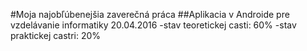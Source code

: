 ﻿#Moja najobľúbenejšia zaverečná práca
##Aplikacia v Androide pre vzdelávanie informatiky
 20.04.2016
-stav teoretickej casti: 60%
-stav praktickej castri: 20%